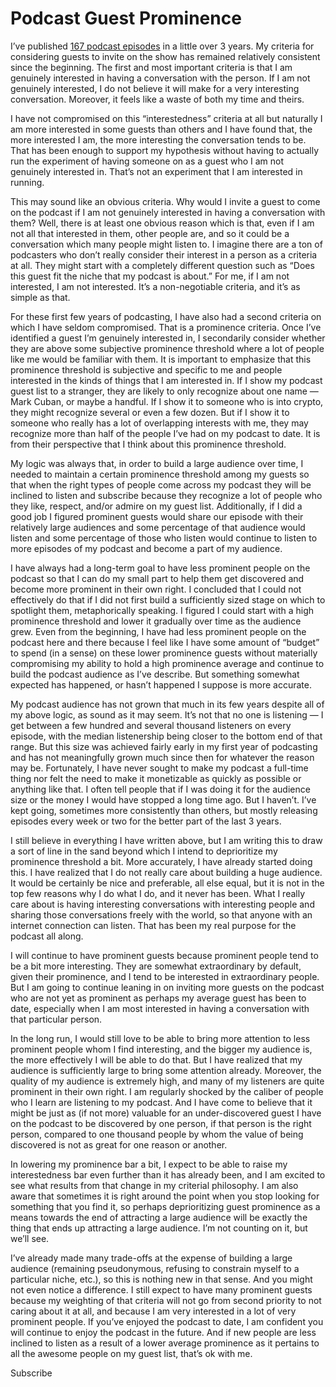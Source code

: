 # Podcast Guest Prominence

I’ve published [167 podcast episodes](http://podofjake.com) in a little over 3 years. My criteria for considering guests to invite on the show has remained relatively consistent since the beginning. The first and most important criteria is that I am genuinely interested in having a conversation with the person. If I am not genuinely interested, I do not believe it will make for a very interesting conversation. Moreover, it feels like a waste of both my time and theirs. 

I have not compromised on this “interestedness” criteria at all but naturally I am more interested in some guests than others and I have found that, the more interested I am, the more interesting the conversation tends to be. That has been enough to support my hypothesis without having to actually run the experiment of having someone on as a guest who I am not genuinely interested in. That’s not an experiment that I am interested in running. 

This may sound like an obvious criteria. Why would I invite a guest to come on the podcast if I am not genuinely interested in having a conversation with them? Well, there is at least one obvious reason which is that, even if I am not all that interested in them, other people are, and so it could be a conversation which many people might listen to. I imagine there are a ton of podcasters who don’t really consider their interest in a person as a criteria at all. They might start with a completely different question such as “Does this guest fit the niche that my podcast is about.” For me, if I am not interested, I am not interested. It’s a non-negotiable criteria, and it’s as simple as that.

For these first few years of podcasting, I have also had a second criteria on which I have seldom compromised. That is a prominence criteria. Once I’ve identified a guest I’m genuinely interested in, I secondarily consider whether they are above some subjective prominence threshold where a lot of people like me would be familiar with them. It is important to emphasize that this prominence threshold is subjective and specific to me and people interested in the kinds of things that I am interested in. If I show my podcast guest list to a stranger, they are likely to only recognize about one name — Mark Cuban, or maybe a handful. If I show it to someone who is into crypto, they might recognize several or even a few dozen. But if I show it to someone who really has a lot of overlapping interests with me, they may recognize more than half of the people I’ve had on my podcast to date. It is from their perspective that I think about this prominence threshold.

My logic was always that, in order to build a large audience over time, I needed to maintain a certain prominence threshold among my guests so that when the right types of people come across my podcast they will be inclined to listen and subscribe because they recognize a lot of people who they like, respect, and/or admire on my guest list. Additionally, if I did a good job I figured prominent guests would share our episode with their relatively large audiences and some percentage of that audience would listen and some percentage of those who listen would continue to listen to more episodes of my podcast and become a part of my audience. 

I have always had a long-term goal to have less prominent people on the podcast so that I can do my small part to help them get discovered and become more prominent in their own right. I concluded that I could not effectively do that if I did not first build a sufficiently sized stage on which to spotlight them, metaphorically speaking. I figured I could start with a high prominence threshold and lower it gradually over time as the audience grew. Even from the beginning, I have had less prominent people on the podcast here and there because I feel like I have some amount of “budget” to spend (in a sense) on these lower prominence guests without materially compromising my ability to hold a high prominence average and continue to build the podcast audience as I’ve describe. But something somewhat expected has happened, or hasn’t happened I suppose is more accurate. 

My podcast audience has not grown that much in its few years despite all of my above logic, as sound as it may seem. It’s not that no one is listening — I get between a few hundred and several thousand listeners on every episode, with the median listenership being closer to the bottom end of that range. But this size was achieved fairly early in my first year of podcasting and has not meaningfully grown much since then for whatever the reason may be. Fortunately, I have never sought to make my podcast a full-time thing nor felt the need to make it monetizable as quickly as possible or anything like that. I often tell people that if I was doing it for the audience size or the money I would have stopped a long time ago. But I haven’t. I’ve kept going, sometimes more consistently than others, but mostly releasing episodes every week or two for the better part of the last 3 years.

I still believe in everything I have written above, but I am writing this to draw a sort of line in the sand beyond which I intend to deprioritize my prominence threshold a bit. More accurately, I have already started doing this. I have realized that I do not really care about building a huge audience. It would be certainly be nice and preferable, all else equal, but it is not in the top few reasons why I do what I do, and it never has been. What I really care about is having interesting conversations with interesting people and sharing those conversations freely with the world, so that anyone with an internet connection can listen. That has been my real purpose for the podcast all along. 

I will continue to have prominent guests because prominent people tend to be a bit more interesting. They are somewhat extraordinary by default, given their prominence, and I tend to be interested in extraordinary people. But I am going to continue leaning in on inviting more guests on the podcast who are not yet as prominent as perhaps my average guest has been to date, especially when I am most interested in having a conversation with that particular person. 

In the long run, I would still love to be able to bring more attention to less prominent people whom I find interesting, and the bigger my audience is, the more effectively I will be able to do that. But I have realized that my audience is sufficiently large to bring some attention already. Moreover, the quality of my audience is extremely high, and many of my listeners are quite prominent in their own right. I am regularly shocked by the caliber of people who I learn are listening to my podcast. And I have come to believe that it might be just as (if not more) valuable for an under-discovered guest I have on the podcast to be discovered by one person, if that person is the right person, compared to one thousand people by whom the value of being discovered is not as great for one reason or another. 

In lowering my prominence bar a bit, I expect to be able to raise my interestedness bar even further than it has already been, and I am excited to see what results from that change in my criterial philosophy. I am also aware that sometimes it is right around the point when you stop looking for something that you find it, so perhaps deprioritizing guest prominence as a means towards the end of attracting a large audience will be exactly the thing that ends up attracting a large audience. I’m not counting on it, but we’ll see.

I’ve already made many trade-offs at the expense of building a large audience (remaining pseudonymous, refusing to constrain myself to a particular niche, etc.), so this is nothing new in that sense. And you might not even notice a difference. I still expect to have many prominent guests because my weighting of that criteria will not go from second priority to not caring about it at all, and because I am very interested in a lot of very prominent people. If you’ve enjoyed the podcast to date, I am confident you will continue to enjoy the podcast in the future. And if new people are less inclined to listen as a result of a lower average prominence as it pertains to all the awesome people on my guest list, that’s ok with me.

Subscribe
